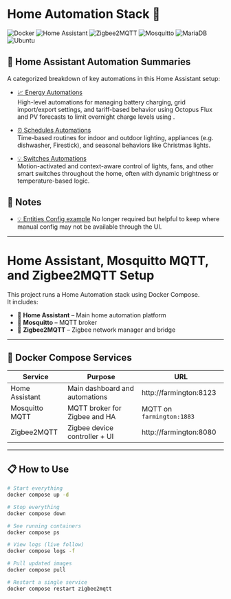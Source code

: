 # Home Automation Stack 🏡

![Docker](https://img.shields.io/badge/Docker-2496ED?logo=docker&logoColor=white)
![Home Assistant](https://img.shields.io/badge/Home%20Assistant-41BDF5?logo=home-assistant&logoColor=white)
![Zigbee2MQTT](https://img.shields.io/badge/Zigbee2MQTT-FFCC00?logo=zigbee&logoColor=black)
![Mosquitto](https://img.shields.io/badge/MQTT-660066?logo=eclipsemosquitto&logoColor=white)
![MariaDB](https://img.shields.io/badge/MariaDB-10.6.22--Debian-003545?logo=mariadb&logoColor=white)
![Ubuntu](https://img.shields.io/badge/Ubuntu-22.04%20LTS-E95420?logo=ubuntu&logoColor=white)


## 🔗 Home Assistant Automation Summaries

A categorized breakdown of key automations in this Home Assistant setup:

- [📈 Energy Automations](README-energy-automations.md)  
  High-level automations for managing battery charging, grid import/export settings, and tariff-based behavior using Octopus Flux and PV forecasts to limit overnight charge levels using .

- [⏰ Schedules Automations](README-schedules-automations.md)  
  Time-based routines for indoor and outdoor lighting, appliances (e.g. dishwasher, Firestick), and seasonal behaviors like Christmas lights.

- [💡 Switches Automations](README-switches-automations.md)  
  Motion-activated and context-aware control of lights, fans, and other smart switches throughout the home, often with dynamic brightness or temperature-based logic.

## 🔗 Notes

- [💡 Entities Config example](entities/README.md)
  No longer required but helpful to keep where manual config may not be available through the UI.

---
# Home Assistant, Mosquitto MQTT, and Zigbee2MQTT Setup

This project runs a Home Automation stack using Docker Compose.  
It includes:

- 🏡 **Home Assistant** – Main home automation platform
- 📡 **Mosquitto** – MQTT broker
- 🧠 **Zigbee2MQTT** – Zigbee network manager and bridge

---

## 🐳 Docker Compose Services

| Service         | Purpose                         | URL                             |
|-----------------|----------------------------------|---------------------------------|
| Home Assistant  | Main dashboard and automations   | http://farmington:8123          |
| Mosquitto MQTT  | MQTT broker for Zigbee and HA     | MQTT on `farmington:1883`       |
| Zigbee2MQTT     | Zigbee device controller + UI    | http://farmington:8080          |

---

## 📋 How to Use

```bash
# Start everything
docker compose up -d

# Stop everything
docker compose down

# See running containers
docker compose ps

# View logs (live follow)
docker compose logs -f

# Pull updated images
docker compose pull

# Restart a single service
docker compose restart zigbee2mqtt